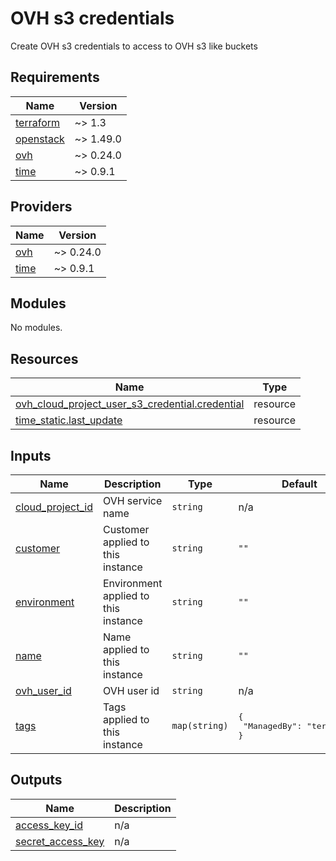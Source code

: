 # OVH s3 credentials

Create OVH s3 credentials to access to OVH s3 like buckets

<!-- BEGINNING OF PRE-COMMIT-TERRAFORM DOCS HOOK -->
## Requirements

| Name | Version |
|------|---------|
| <a name="requirement_terraform"></a> [terraform](#requirement\_terraform) | ~> 1.3 |
| <a name="requirement_openstack"></a> [openstack](#requirement\_openstack) | ~> 1.49.0 |
| <a name="requirement_ovh"></a> [ovh](#requirement\_ovh) | ~> 0.24.0 |
| <a name="requirement_time"></a> [time](#requirement\_time) | ~> 0.9.1 |

## Providers

| Name | Version |
|------|---------|
| <a name="provider_ovh"></a> [ovh](#provider\_ovh) | ~> 0.24.0 |
| <a name="provider_time"></a> [time](#provider\_time) | ~> 0.9.1 |

## Modules

No modules.

## Resources

| Name | Type |
|------|------|
| [ovh_cloud_project_user_s3_credential.credential](https://registry.terraform.io/providers/ovh/ovh/latest/docs/resources/cloud_project_user_s3_credential) | resource |
| [time_static.last_update](https://registry.terraform.io/providers/hashicorp/time/latest/docs/resources/static) | resource |

## Inputs

| Name | Description | Type | Default | Required |
|------|-------------|------|---------|:--------:|
| <a name="input_cloud_project_id"></a> [cloud\_project\_id](#input\_cloud\_project\_id) | OVH service name | `string` | n/a | yes |
| <a name="input_customer"></a> [customer](#input\_customer) | Customer applied to this instance | `string` | `""` | no |
| <a name="input_environment"></a> [environment](#input\_environment) | Environment applied to this instance | `string` | `""` | no |
| <a name="input_name"></a> [name](#input\_name) | Name applied to this instance | `string` | `""` | no |
| <a name="input_ovh_user_id"></a> [ovh\_user\_id](#input\_ovh\_user\_id) | OVH user id | `string` | n/a | yes |
| <a name="input_tags"></a> [tags](#input\_tags) | Tags applied to this instance | `map(string)` | <pre>{<br>  "ManagedBy": "terraform"<br>}</pre> | no |

## Outputs

| Name | Description |
|------|-------------|
| <a name="output_access_key_id"></a> [access\_key\_id](#output\_access\_key\_id) | n/a |
| <a name="output_secret_access_key"></a> [secret\_access\_key](#output\_secret\_access\_key) | n/a |
<!-- END OF PRE-COMMIT-TERRAFORM DOCS HOOK -->
